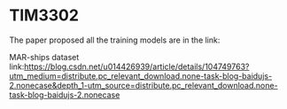 # TIM3302
The paper proposed all the training models are in the link:

MAR-ships dataset link:https://blog.csdn.net/u014426939/article/details/104749763?utm_medium=distribute.pc_relevant_download.none-task-blog-baidujs-2.nonecase&depth_1-utm_source=distribute.pc_relevant_download.none-task-blog-baidujs-2.nonecase
